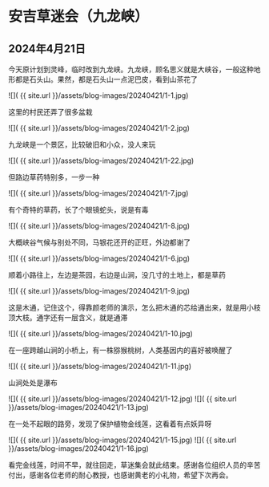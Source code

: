 安吉草迷会（九龙峡）
=======================

2024年4月21日
-----------------------
今天原计划到灵峰，临时改到九龙峡。九龙峡，顾名思义就是大峡谷，一般这种地形都是石头山。果然，都是石头山一点泥巴皮，看到山茶花了

![]( {{ site.url }}/assets/blog-images/20240421/1-1.jpg)

这里的村民还弄了很多盆栽

![]( {{ site.url }}/assets/blog-images/20240421/1-2.jpg)

九龙峡是一个景区，比较破旧和小众，没人来玩

![]( {{ site.url }}/assets/blog-images/20240421/1-22.jpg)

但路边草药特别多，一步一种

![]( {{ site.url }}/assets/blog-images/20240421/1-7.jpg)

有个奇特的草药，长了个眼镜蛇头，说是有毒

![]( {{ site.url }}/assets/blog-images/20240421/1-8.jpg)

大概峡谷气候与别处不同，马银花还开的正旺，外边都谢了

![]( {{ site.url }}/assets/blog-images/20240421/1-6.jpg)

顺着小路往上，左边是茶园，右边是山涧，没几寸的土地上，都是草药

![]( {{ site.url }}/assets/blog-images/20240421/1-9.jpg)

这是木通，记住这个，得靠颜老师的演示，怎么把木通的芯给通出来，就是用小枝顶大枝。通字还有一层含义，就是通滞

![]( {{ site.url }}/assets/blog-images/20240421/1-10.jpg)

在一座跨越山涧的小桥上，有一株猕猴桃树，人类基因内的喜好被唤醒了

![]( {{ site.url }}/assets/blog-images/20240421/1-11.jpg)

山涧处处是瀑布

![]( {{ site.url }}/assets/blog-images/20240421/1-12.jpg)
![]( {{ site.url }}/assets/blog-images/20240421/1-13.jpg)

在一处不起眼的路旁，发现了保护植物金线莲，这看着有点妖异呀

![]( {{ site.url }}/assets/blog-images/20240421/1-15.jpg)
![]( {{ site.url }}/assets/blog-images/20240421/1-16.jpg)

看完金线莲，时间不早，就往回走，草迷集会就此结束。感谢各位组织人员的辛苦付出，感谢各位老师的耐心教授，也感谢黄老的小礼物，希望下次再会。